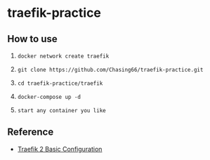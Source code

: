 # traefik-practice

## How to use

1. ```
   docker network create traefik
   ```

2. ```
   git clone https://github.com/Chasing66/traefik-practice.git
   ```

3. ```
   cd traefik-practice/traefik
   ```

4. ```
   docker-compose up -d
   ```
5. ```
   start any container you like
   ```

## Reference

- [Traefik 2 Basic Configuration](https://hexo.aufomm.com/traefik/)

